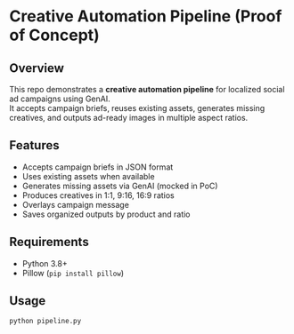 # Creative Automation Pipeline (Proof of Concept)

## Overview
This repo demonstrates a **creative automation pipeline** for localized social ad campaigns using GenAI.  
It accepts campaign briefs, reuses existing assets, generates missing creatives, and outputs ad-ready images in multiple aspect ratios.

## Features
- Accepts campaign briefs in JSON format
- Uses existing assets when available
- Generates missing assets via GenAI (mocked in PoC)
- Produces creatives in 1:1, 9:16, 16:9 ratios
- Overlays campaign message
- Saves organized outputs by product and ratio

## Requirements
- Python 3.8+
- Pillow (`pip install pillow`)

## Usage
```bash
python pipeline.py
